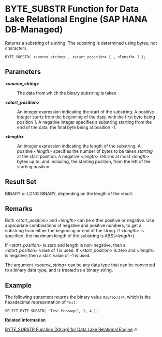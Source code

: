 <!-- loioe7559cd08946434ba594a85bc232958e -->

# BYTE\_SUBSTR Function for Data Lake Relational Engine \(SAP HANA DB-Managed\)

Returns a substring of a string. The substring is determined using bytes, not characters.



```
BYTE_SUBSTR( <source_string> , <start_position> [ , <length> ] );
```



<a name="loioe7559cd08946434ba594a85bc232958e__section_um5_kcl_srb"/>

## Parameters


<dl>
<dt><b>

*<source\_string\>* 

</b></dt>
<dd>

The data from which the binary substring is taken.



</dd><dt><b>

*<start\_position\>* 

</b></dt>
<dd>

An integer expression indicating the start of the substring. A positive integer starts from the beginning of the data, with the first byte being position 1. A negative integer specifies a substring starting from the end of the data, the final byte being at position -1.



</dd><dt><b>

*<length\>* 

</b></dt>
<dd>

An integer expression indicating the length of the substring. A positive *<length\>* specifies the number of bytes to be taken *starting* at the start position. A negative *<length\>* returns at most *<length\>* bytes up to, and including, the starting position, from the left of the starting position.



</dd>
</dl>



<a name="loioe7559cd08946434ba594a85bc232958e__section_fph_lcl_srb"/>

## Result Set

BINARY or LONG BINARY, depending on the length of the result.



<a name="loioe7559cd08946434ba594a85bc232958e__section_u2r_lcl_srb"/>

## Remarks

Both *<start\_position\>* and *<length\>* can be either positive or negative. Use appropriate combinations of negative and positive numbers, to get a substring from either the beginning or end of the string. If *<length\>* is specified, the maximum length of the substring is ABS\(*<length\>*\).

If *<start\_position\>* is zero and length is non-negative, then a *<start\_position\>* value of 1 is used. If *<start\_position\>* is zero and *<length\>* is negative, then a start value of -1 is used.

The argument *<source\_string\>* can be any data type that can be converted to a binary data type, and is treated as a binary string.



## Example

The following statement returns the binary value `0x54657374`, which is the hexadecimal representation of `Test`:

```
SELECT BYTE_SUBSTR( 'Test Message', 1, 4 );
```

**Related Information**  


[BYTE_SUBSTR Function \[String\] for Data Lake Relational Engine](https://help.sap.com/viewer/19b3964099384f178ad08f2d348232a9/2024_3_QRC/en-US/81f42f4e6ce21014ab50bd987169f496.html "Returns a substring of a string. The substring is determined using bytes, not characters.") :arrow_upper_right:

